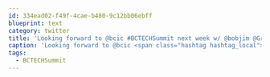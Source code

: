 ```yaml
---
id: 334ead02-f49f-4cae-b480-9c12bb06ebff
blueprint: text
category: twitter
title: 'Looking forward to @bcic #BCTECHSummit next week w/ @bobjim @Greer_Andrew @BreaRetzlaff @raghwagopal @mobitrainingapp'
caption: 'Looking forward to @bcic <span class="hashtag hashtag_local">#<a href="http://tweettemp.darylchymko.ca/?tag=bctechsummit">BCTECHSummit</a> next week w/ @bobjim <span class="username username_linked">@<a href="https://twitter.com/Greer_Andrew" title="Andrew Greer">Greer_Andrew</a></span> <span class="username username_linked">@<a href="https://twitter.com/BreaRetzlaff" title="Brea Retzlaff">BreaRetzlaff</a></span> <span class="username username_linked">@<a href="https://twitter.com/raghwagopal" title="Raghwa Gopal">raghwagopal</a></span> @mobitrainingapp'
tags:
  - BCTECHSummit
---
```

